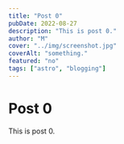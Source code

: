 ```yaml
---
title: "Post 0"
pubDate: 2022-08-27
description: "This is post 0."
author: "M"
cover: "../img/screenshot.jpg"
coverAlt: "something."
featured: "no"
tags: ["astro", "blogging"]
---
```

# Post 0
This is post 0.